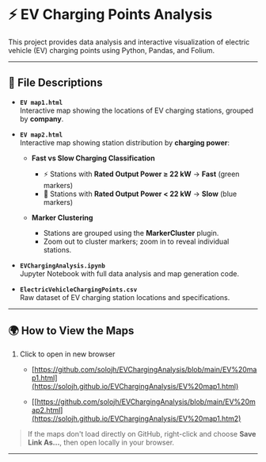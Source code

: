 # ⚡ EV Charging Points Analysis

This project provides data analysis and interactive visualization of electric vehicle (EV) charging points using Python, Pandas, and Folium.

---

## 📁 File Descriptions

- **`EV map1.html`**  
  Interactive map showing the locations of EV charging stations, grouped by **company**.

- **`EV map2.html`**  
  Interactive map showing station distribution by **charging power**:

  - **Fast vs Slow Charging Classification**
    - ⚡ Stations with **Rated Output Power ≥ 22 kW** → **Fast** (green markers)
    - 🔌 Stations with **Rated Output Power < 22 kW** → **Slow** (blue markers)

  - **Marker Clustering**
    - Stations are grouped using the **MarkerCluster** plugin.
    - Zoom out to cluster markers; zoom in to reveal individual stations.

- **`EVChargingAnalysis.ipynb`**  
  Jupyter Notebook with full data analysis and map generation code.

- **`ElectricVehicleChargingPoints.csv`**  
  Raw dataset of EV charging station locations and specifications.

---

## 🌍 How to View the Maps

1. Click to open in new browser 
   - [https://github.com/solojh/EVChargingAnalysis/blob/main/EV%20map1.html](https://solojh.github.io/EVChargingAnalysis/EV%20map1.html)

   - [[https://github.com/solojh/EVChargingAnalysis/blob/main/EV%20map2.html](https://solojh.github.io/EVChargingAnalysis/EV%20map1.htm2)


> If the maps don't load directly on GitHub, right-click and choose **Save Link As...**, then open locally in your browser.

---
